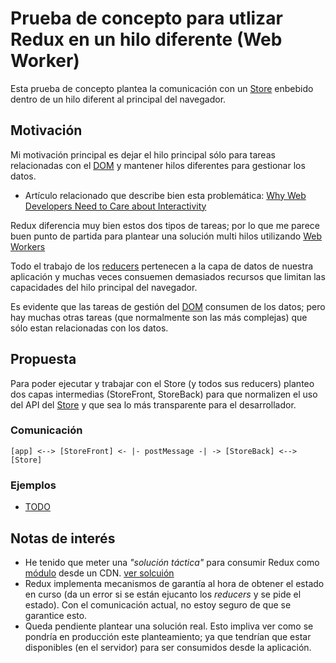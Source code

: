 # Prueba de concepto para utlizar Redux en un hilo diferente (Web Worker)

Esta prueba de concepto plantea la comunicación con un [Store](https://redux.js.org/api/store) enbebido dentro de un hilo diferent al principal del navegador.

## Motivación

Mi motivación principal es dejar el hilo principal sólo para tareas relacionadas con el [DOM](https://developer.mozilla.org/es/docs/DOM) y mantener hilos
diferentes para gestionar los datos.

 * Artículo relacionado que describe bien esta problemática: [Why Web Developers Need to Care about Interactivity](https://philipwalton.com/articles/why-web-developers-need-to-care-about-interactivity/)

Redux diferencia muy bien estos dos tipos de tareas; por lo que me parece buen punto de partida para plantear una solución multi hilos utilizando [Web Workers](https://developer.mozilla.org/en-US/docs/Web/API/Web_Workers_API)

Todo el trabajo de los [reducers](https://redux.js.org/glossary#reducer) pertenecen a la capa de datos de nuestra aplicación y muchas veces consuemen 
demasiados recursos que limitan las capacidades del hilo principal del navegador.

Es evidente que las tareas de gestión del [DOM](https://developer.mozilla.org/es/docs/DOM) consumen de los datos; pero hay muchas otras tareas (que normalmente son las más complejas) que sólo estan relacionadas con los datos.


## Propuesta

Para poder ejecutar y trabajar con el Store (y todos sus reducers) planteo dos capas intermedias (StoreFront, StoreBack) para que normalizen el uso 
del API del [Store](https://redux.js.org/api/store) y que sea lo más transparente para el desarrollador.

### Comunicación

```text
[app] <--> [StoreFront] <- |- postMessage -| -> [StoreBack] <--> [Store]
```

### Ejemplos

  * [TODO](./examples/todo/README.md)


## Notas de interés

  * He tenido que meter una _"solución táctica"_ para consumir Redux como [módulo](https://developer.mozilla.org/es/docs/Web/JavaScript/Guide/M%C3%B3dulos) desde un CDN. [ver solcuión](./examples/todo)
  * Redux implementa mecanismos de garantía al hora de obtener el estado en curso (da un error si se están ejucanto los _reducers_ y se pide el estado). Con el comunicación actual, no estoy seguro de que se garantice esto.
  * Queda pendiente plantear una solución real. Esto impliva ver como se pondría en producción este planteamiento; ya que tendrían que estar disponibles (en el servidor) para ser consumidos desde la aplicación.
